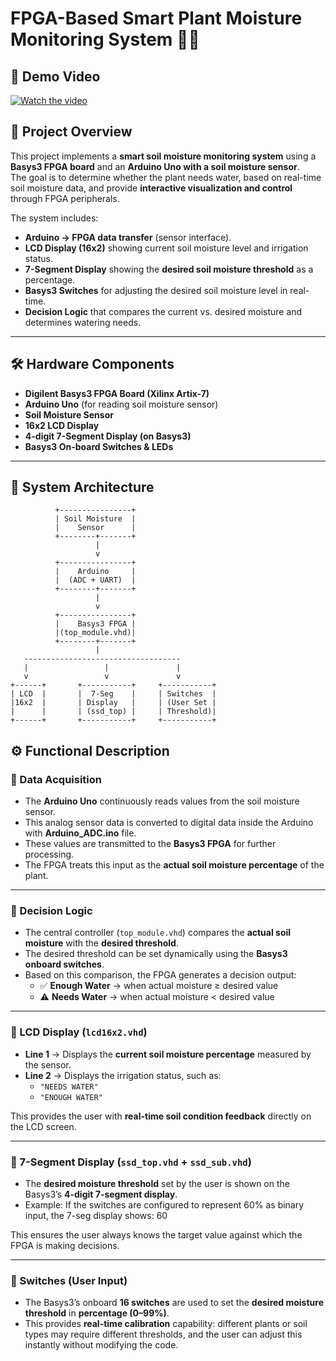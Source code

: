 # FPGA-Based Smart Plant Moisture Monitoring System 🌱💧

## 🎥 Demo Video

[![Watch the video](https://img.youtube.com/vi/RiimP4g_YFQ/0.jpg)](https://www.youtube.com/watch?v=RiimP4g_YFQ)


## 📖 Project Overview
This project implements a **smart soil moisture monitoring system** using a **Basys3 FPGA board** and an **Arduino Uno with a soil moisture sensor**.  
The goal is to determine whether the plant needs water, based on real-time soil moisture data, and provide **interactive visualization and control** through FPGA peripherals.

The system includes:
- **Arduino → FPGA data transfer** (sensor interface).
- **LCD Display (16x2)** showing current soil moisture level and irrigation status.
- **7-Segment Display** showing the **desired soil moisture threshold** as a percentage.
- **Basys3 Switches** for adjusting the desired soil moisture level in real-time.
- **Decision Logic** that compares the current vs. desired moisture and determines watering needs.

---

## 🛠️ Hardware Components
- **Digilent Basys3 FPGA Board (Xilinx Artix-7)**  
- **Arduino Uno** (for reading soil moisture sensor)  
- **Soil Moisture Sensor**  
- **16x2 LCD Display**  
- **4-digit 7-Segment Display (on Basys3)**  
- **Basys3 On-board Switches & LEDs**  

---

## 🧩 System Architecture
```text
          +----------------+
          | Soil Moisture  |
          |    Sensor      |
          +--------+-------+
                   |
                   v
          +----------------+
          |    Arduino     |
          |  (ADC + UART)  |
          +--------+-------+
                   |
                   v
          +----------------+
          |    Basys3 FPGA |
          |(top_module.vhd)|
          +--------+-------+
                   |
   -----------------------------------
   |                 |               |
   v                 v               v
+------+       +-----------+     +-----------+
| LCD  |       |  7-Seg    |     | Switches  |
|16x2  |       | Display   |     | (User Set |
|      |       | (ssd_top) |     | Threshold)|
+------+       +-----------+     +-----------+

```
## ⚙️ Functional Description

### 🔹 Data Acquisition
- The **Arduino Uno** continuously reads values from the soil moisture sensor.
- This analog sensor data is converted to digital data inside the Arduino with **Arduino_ADC.ino** file. 
- These values are transmitted to the **Basys3 FPGA** for further processing.  
- The FPGA treats this input as the **actual soil moisture percentage** of the plant.  

---

### 🔹 Decision Logic
- The central controller (`top_module.vhd`) compares the **actual soil moisture** with the **desired threshold**.  
- The desired threshold can be set dynamically using the **Basys3 onboard switches**.  
- Based on this comparison, the FPGA generates a decision output:  
  - ✅ **Enough Water** → when actual moisture ≥ desired value  
  - ⚠️ **Needs Water** → when actual moisture < desired value  

---

### 🔹 LCD Display (`lcd16x2.vhd`)
- **Line 1** → Displays the **current soil moisture percentage** measured by the sensor.  
- **Line 2** → Displays the irrigation status, such as:  
  - `"NEEDS WATER"`  
  - `"ENOUGH WATER"`  

This provides the user with **real-time soil condition feedback** directly on the LCD screen.  

---

### 🔹 7-Segment Display (`ssd_top.vhd` + `ssd_sub.vhd`)
- The **desired moisture threshold** set by the user is shown on the Basys3’s **4-digit 7-segment display**.  
- Example: If the switches are configured to represent 60% as binary input, the 7-seg display shows:  60


This ensures the user always knows the target value against which the FPGA is making decisions.  

---

### 🔹 Switches (User Input)
- The Basys3’s onboard **16 switches** are used to set the **desired moisture threshold** in **percentage (0–99%)**.  
- This provides **real-time calibration** capability: different plants or soil types may require different thresholds, and the user can adjust this instantly without modifying the code.  


